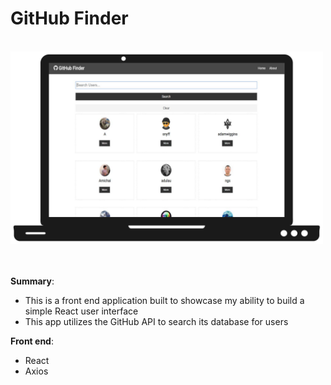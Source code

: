 # GitHub Finder

<br/>
<a href='https://serene-colden-4a5681.netlify.com/' target='_blank'><img src='https://github.com/bretbaker/github-finder/blob/master/readme-img/readme-img.svg' alt='Image of application' width='500px'></a>
<br/>
<br/>
<br/>

**Summary**:

- This is a front end application built to showcase my ability to build a simple React user interface
- This app utilizes the GitHub API to search its database for users

**Front end**:

- React
- Axios
